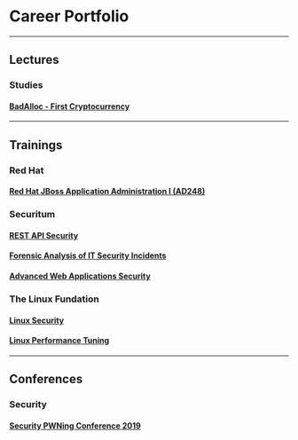# Career Portfolio

---
## Lectures

### Studies

#### [BadAlloc - First Cryptocurrency](./assets/lectures/badalloc/first-cryptocurrency.pdf)

---
## Trainings

### Red Hat

#### [Red Hat JBoss Application Administration I (AD248)](assets/redhat/jb248.pdf)

### Securitum

#### [REST API Security](./assets/securitum/resp-api-security.pdf)
#### [Forensic Analysis of IT Security Incidents](./assets/securitum/forensic-analysis-of-it-security-incidents.pdf)
#### [Advanced Web Applications Security](./assets/securitum/advanced-web-applications-security.pdf)

### The Linux Fundation

#### [Linux Security](./assets/the-linux-fundation/lfs416.pdf)
#### [Linux Performance Tuning](./assets/the-linux-fundation/lfs426.pdf)

---
## Conferences

### Security

#### [Security PWNing Conference 2019](./assets/conferences/security-pwding-2019.pdf)